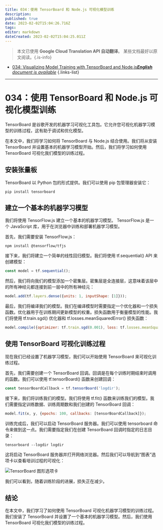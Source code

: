 ```yaml
---
title: 034：使用 TensorBoard 和 Node.js 可视化模型训练
description: 
published: true
date: 2023-02-02T15:04:26.716Z
tags: 
editor: markdown
dateCreated: 2023-02-02T15:04:25.011Z
---
```


> 本文已使用 **Google Cloud Translation API 自动翻译**。
某些文档最好以原文阅读。{.is-info}



- [034: Visualizing Model Training with TensorBoard and Node.js***English** document is available*](/en/Knowledge-base/TensorFlow-js/Learning/034-visualizing-model-training-with-tensorboard-and-node-js)
{.links-list}


---

# 034：使用 TensorBoard 和 Node.js 可视化模型训练

TensorBoard 是谷歌开发的机器学习可视化工具包。它允许您可视化机器学习模型的训练过程，这有助于调试和优化模型。

在本文中，我们将学习如何将 TensorBoard 与 Node.js 结合使用。我们将从安装 TensorBoard 并设置基本的机器学习模型开始。然后，我们将学习如何使用 TensorBoard 可视化我们模型的训练过程。

## 安装张量板

TensorBoard 以 Python 包的形式提供。我们可以使用 pip 包管理器安装它：

```
pip install tensorboard
```

## 建立一个基本的机器学习模型

我们将使用 TensorFlow.js 建立一个基本的机器学习模型。 TensorFlow.js 是一个 JavaScript 库，用于在浏览器中训练和部署机器学习模型。

首先，我们需要安装 TensorFlow.js：

```
npm install @tensorflow/tfjs
```

接下来，我们将建立一个简单的线性回归模型。我们将使用 tf.sequential() API 来创建模型：

```javascript
const model = tf.sequential();
```

然后，我们将向我们的模型添加一个密集层。密集层是全连接层，这意味着该层中的所有神经元都连接到前一层中的所有神经元：

```javascript
model.add(tf.layers.dense({units: 1, inputShape: [1]}));
```

最后，我们将编译我们的模型。我们在编译模型时需要指定一个优化器和一个损失函数。优化器用于在训练期间更新模型的权重。损失函数用于衡量模型的性能。我们将使用 tf.train.sgd() 优化器和 tf.losses.meanSquaredError() 损失函数：

```javascript
model.compile({optimizer: tf.train.sgd(0.001), loss: tf.losses.meanSquaredError});
```

## 使用 TensorBoard 可视化训练过程

现在我们已经设置了机器学习模型，我们可以开始使用 TensorBoard 来可视化训练过程。

首先，我们需要创建一个 TensorBoard 回调。回调是在每个训练时期结束时调用的函数。我们可以使用 tf.tensorBoard() 函数来创建回调：

```javascript
const tensorBoardCallback = tf.tensorBoard('logdir');
```

接下来，我们将训练我们的模型。我们将使用 tf.fit() 函数来训练我们的模型。我们需要指定训练数据、训练周期数和我们创建的 TensorBoard 回调：

```javascript
model.fit(x, y, {epochs: 100, callbacks: [tensorBoardCallback]});
```

训练完成后，我们可以启动 TensorBoard 服务器。我们可以使用 tensorboard 命令来做到这一点。我们需要指定我们在创建 TensorBoard 回调时指定的日志目录：

```
tensorboard --logdir logdir
```

这将启动 TensorBoard 服务器并打开网络浏览器。然后我们可以导航到“图表”选项卡以查看培训过程的可视化：

![TensorBoard 图形选项卡](https://i.imgur.com/rm3kTGi.png)

我们可以看到，随着训练阶段的进展，损失正在减少。

## 结论

在本文中，我们学习了如何使用 TensorBoard 可视化机器学习模型的训练过程。我们安装了 TensorBoard 并设置了一个基本的机器学习模型。然后，我们使用 TensorBoard 可视化我们模型的训练过程。